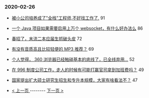 ### 2020-02-26 
- [被小公司培养成了"全栈"工程师,不好找工作了.](https://www.v2ex.com/t/647679) 91
- [一个 Java 项目如果需要启用上万个 websocket，有什么好办法么](https://www.v2ex.com/t/647612) 86
- [春招了，末流二本应届生抓破头皮](https://www.v2ex.com/t/647563) 72
- [有没有音质高且比较轻便的 MP3 推荐？](https://www.v2ex.com/t/647587) 69
- [个人觉得， 360 浏览器已经触碰基本的底线了，已全线弃用…](https://www.v2ex.com/t/647711) 52
- [在 996 制度公司工作，走人的时候有可能打赢官司拿到加班费吗？](https://www.v2ex.com/t/647531) 49
- [国家提出扩大硕士研究生招生和专升本规模，大家有啥看法不？](https://www.v2ex.com/t/647601) 47 

- [ < 上一页 ](https://github.com/able8/v2ex-hot-record/blob/master/2020-02-25.md) -------- [ 下一页 > ](https://github.com/able8/v2ex-hot-record/blob/master/2020-02-27.md)